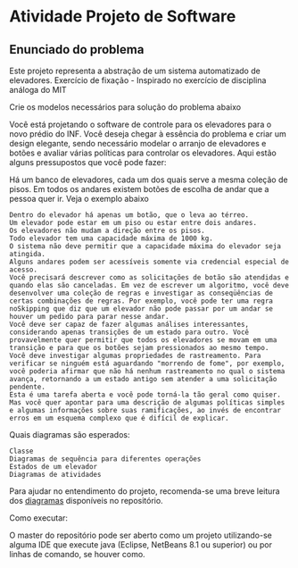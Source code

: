 # Atividade Projeto de Software

## Enunciado do problema
Este projeto representa a abstração de um sistema automatizado de elevadores.
Exercício de fixação - Inspirado no exercício de disciplina análoga do MIT

Crie os modelos necessários para solução do problema abaixo

Você está projetando o software de controle para os elevadores para o novo prédio do INF. Você deseja chegar à essência do problema e criar um design elegante, sendo necessário modelar o arranjo de elevadores e botões e avaliar várias políticas para controlar os elevadores. Aqui estão alguns pressupostos que você pode fazer:

Há um banco de elevadores, cada um dos quais serve a mesma coleção de pisos.
Em todos os andares existem botões de escolha de andar que a pessoa quer ir. Veja o exemplo abaixo



    Dentro do elevador há apenas um botão, que o leva ao térreo.
    Um elevador pode estar em um piso ou estar entre dois andares.
    Os elevadores não mudam a direção entre os pisos.
    Todo elevador tem uma capacidade máxima de 1000 kg.
    O sistema não deve permitir que a capacidade máxima do elevador seja atingida.
    Alguns andares podem ser acessíveis somente via credencial especial de acesso.
    Você precisará descrever como as solicitações de botão são atendidas e quando elas são canceladas. Em vez de escrever um algoritmo, você deve desenvolver uma coleção de regras e investigar as conseqüências de certas combinações de regras. Por exemplo, você pode ter uma regra noSkipping que diz que um elevador não pode passar por um andar se houver um pedido para parar nesse andar.
    Você deve ser capaz de fazer algumas análises interessantes, considerando apenas transições de um estado para outro. Você provavelmente quer permitir que todos os elevadores se movam em uma transição e para que os botões sejam pressionados ao mesmo tempo.
    Você deve investigar algumas propriedades de rastreamento. Para verificar se ninguém está aguardando "morrendo de fome", por exemplo, você poderia afirmar que não há nenhum rastreamento no qual o sistema avança, retornando a um estado antigo sem atender a uma solicitação pendente.
    Esta é uma tarefa aberta e você pode torná-la tão geral como quiser. Mas você quer apontar para uma descrição de algumas políticas simples e algumas informações sobre suas ramificações, ao invés de encontrar erros em um esquema complexo que é difícil de explicar.

Quais diagramas são esperados:

    Classe
    Diagramas de sequência para diferentes operações
    Estados de um elevador
    Diagramas de atividades

Para ajudar no entendimento do projeto, recomenda-se uma breve leitura dos [diagramas](https://github.com/knowrafa/ELEVADORPS2017/tree/master/Diagramas) disponíveis no repositório.

Como executar:

O master do repositório pode ser aberto como um projeto utilizando-se alguma IDE que execute java (Eclipse, NetBeans 8.1 ou superior) ou por linhas de comando, se houver como.
